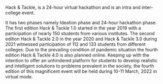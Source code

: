 Hack & Tackle, is a 24-hour virtual hackathon and is an intra and inter-college event. 

It has two phases namely Ideation phase and 24-hour hackathon phase. The first edition Hack & Tackle 1.0 started in the year 2019 with a participation of nearly 150 students from various institutes. The second edition Hack & Tackle 2.0 in the year 2020 and Hack & Tackle 3.0 during 2021 witnessed participation of 112 and 133 students from different colleges.  Due to the prevailing condition of pandemic situation the fourth edition Hack & Tackle 4.0 is also planned online. Keeping up with the intention to offer an unhindered platform for students to develop realistic and intelligent solutions to problems prevalent in the society, the fourth edition of this magnificent event will be held during 10-11 March, 2022 in virtual mode.
